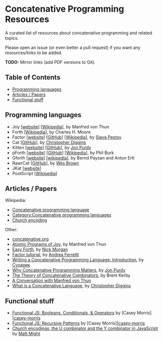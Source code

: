 # Concatenative Programming Resources

A curated list of resources about concatenative programming and related topics.

Please open an issue (or even better a pull request) if you want any
resources/links to be added.

**TODO:** Mirror links (add PDF versions to Git).

## Table of Contents

* [Programming languages](#programming-languages)
* [Articles / Papers](#articles--papers)
* [Functional stuff](#functional-stuff)

## Programming languages

* Joy [[website](http://joy-lang.org/)] [[Wikipedia](https://en.wikipedia.org/wiki/Joy_(programming_language))], by Manfred von Thun
* Forth [[Wikipedia](https://en.wikipedia.org/wiki/Forth_(programming_language))], by Charles H. Moore
* Factor [[website](https://www.factorcode.org/)] [[GitHub](https://github.com/factor/factor)] [[Wikipedia](https://en.wikipedia.org/wiki/Factor_(programming_language))], by [Slava Pestov][slava-pestov]
* Cat [[GitHub](https://github.com/cdiggins/cat-language)], by [Christopher Diggins][christopher-diggins]
* Kitten [[website](https://kittenlang.org/)] [[GitHub](https://github.com/evincarofautumn/kitten)], by [Jon Purdy][jon-purdy]
* pForth [[website](http://www.softsynth.com/pforth/)] [[GitHub](https://github.com/philburk/pforth)] [[Wikipedia](https://en.wikipedia.org/wiki/PForth)], by Phil Burk
* Gforth [[website](http://gnu.org/s/gforth/)] [[wikipedia](https://en.wikipedia.org/wiki/Gforth)], by Bernd Paysan and Anton Ertl
* RawrCat [[GitHub](https://github.com/ephsec/RawrCat)], by [Wes Brown][wes-brown]
* JKat [[website](http://slarba.kapsi.fi/jkat/doc/)]
* PostScript [[Wikipedia](https://en.wikipedia.org/wiki/PostScript)]

## Articles / Papers

Wikipedia:

* [Concatenative programming language](https://en.wikipedia.org/wiki/Concatenative_programming_language)
* [Category:Concatenative programming languages](https://en.wikipedia.org/wiki/Category:Concatenative_programming_languages)
* [Church encoding](https://en.wikipedia.org/wiki/Church_encoding)

Other:

* [concatenative.org](https://www.concatenative.org/)
* [Atomic Programs of Joy](http://www.kevinalbrecht.com/code/joy-mirror/j03atm.html), by Manfred von Thun
* [Easy Forth](https://skilldrick.github.io/easyforth/), by [Nick Morgan][nick-morgan]
* [Factor tutorial](https://andreaferretti.github.io/factor-tutorial/), by [Andrea Ferretti][andrea-ferretti]
* [Writing a Concatenative Programming Language: Introduction](https://suhr.github.io/wcpl/intro.html), by [Сухарик][cухарик]
* [Why Concatenative Programming Matters](http://evincarofautumn.blogspot.com/2012/02/why-concatenative-programming-matters.html), by [Jon Purdy][jon-purdy]
* [The Theory of Concatenative Combinators](http://tunes.org/~iepos/joy.html), by Brent Kerby
* [A Conversation with Manfred von Thun](http://www.nsl.com/papers/interview.htm)
* [What is a Concatenative Language](https://www.drdobbs.com/architecture-and-design/what-is-a-concatenative-language/228701299), by [Christopher Diggins][christopher-diggins]

## Functional stuff

* [Functional JS: Booleans, Conditionals, & Operators](https://caseymorrisdev.com/booleans-conditionals-and-operators) by [Casey Morris][[casey-morris]
* [Functional JS: Recursive Patterns](https://caseymorrisdev.com/recursive-patterns) by [Casey Morris][[casey-morris]
* [Church encodings, the U combinator and the Y combinator in JavaScript](http://matt.might.net/articles/js-church/) by [Matt Might][matt-might]

[slava-pestov]: https://github.com/slavapestov
[christopher-diggins]: https://github.com/cdiggins
[jon-purdy]: https://github.com/evincarofautumn
[wes-brown]: https://github.com/wbrown
[cухарик]: https://github.com/suhr
[andrea-ferretti]: https://github.com/andreaferretti
[nick-morgan]: https://github.com/skilldrick
[casey-morris]: https://github.com/caseymorrisus
[matt-might]: http://matt.might.net/
